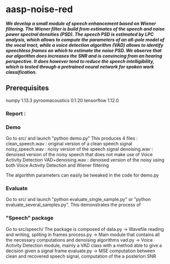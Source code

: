 # aasp-noise-red

***We develop a small module of speech enhancement based on Wiener filtering. The Wiener filter is build from estimates of the speech and noise power spectral densities (PSD). The speech PSD is estimated by LPC analysis, which allows to compute the parameters of an all-pole model of the vocal tract, while a voice detection algorithm (VAD) allows to identify speechless frames on which to estimate the noise PSD. We observe that our algorithm does increases the SNR and is convincing from an hearing perspective. It does however tend to reduce the speech intelligibility, which is tested through a pretrained neural network for spoken work classification.***


## Prerequisites
numpy 1.13.3
pyroomacoustics 0.1.20
tensorflow 1.12.0

### Report :


### Demo
Go to src/ and launch "python demo.py"
This produces 4 files :
  clean_speech.wav : original version of a clean speech signal
  noisy_speech.wav : noisy version of the speech signal
  denoising.wav : denoised version of the noisy speech that does not make use of Voice Activity Detection
  VAD+denoising.wav : denoised version of the noisy using both Voice Activity Detection and Wiener filtering
  
  The algorithm parameters can easily be tweaked in the code for demo.py

### Evaluate
Go to src/ and launch "python evaluate_single_sample.py" or "python evaluate_several_samples.py". This demonstrates the process of 

### "Speech" package
Go to src/speech/
The package is composed of 
  data.py -> Wavefile reading and writing, spliting in frames
  process.py -> Main module that contains all the necessary computations and denoising algorithms
  vad.py -> Voice Activity Detection module, mainly a VAD class with a method able to give a decision given a signal frame
  evaluate.py -> MSE computation between clean and recovered speech signal, computation of the a posteriori SNR
